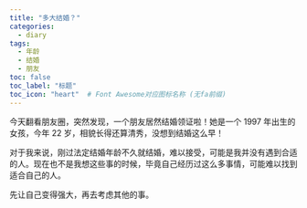 ```yaml
---
title: "多大结婚？"
categories:
  - diary
tags:
  - 年龄
  - 结婚
  - 朋友
toc: false
toc_label: "标题"
toc_icon: "heart"  # Font Awesome对应图标名称 (无fa前缀)	
---
```

今天翻看朋友圈，突然发现，一个朋友居然结婚领证啦！她是一个 1997 年出生的女孩，今年 22 岁，相貌长得还算清秀，没想到结婚这么早！

对于我来说，刚过法定结婚年龄不久就结婚，难以接受，可能是我并没有遇到合适的人。现在也不是我想这些事的时候，毕竟自己经历过这么多事情，可能难以找到适合自己的人。

先让自己变得强大，再去考虑其他的事。